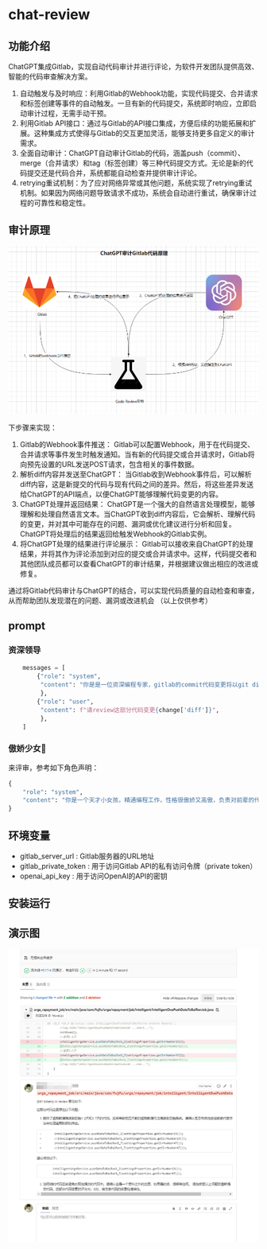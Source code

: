 # chat-review

## 功能介绍

ChatGPT集成Gitlab，实现自动代码审计并进行评论，为软件开发团队提供高效、智能的代码审查解决方案。

1. 自动触发与及时响应：利用Gitlab的Webhook功能，实现代码提交、合并请求和标签创建等事件的自动触发。一旦有新的代码提交，系统即时响应，立即启动审计过程，无需手动干预。
2. 利用Gitlab API接口：通过与Gitlab的API接口集成，方便后续的功能拓展和扩展。这种集成方式使得与Gitlab的交互更加灵活，能够支持更多自定义的审计需求。
3. 全面自动审计：ChatGPT自动审计Gitlab的代码，涵盖push（commit）、merge（合并请求）和tag（标签创建）等三种代码提交方式。无论是新的代码提交还是代码合并，系统都能自动检查并提供审计评论。
4. retrying重试机制：为了应对网络异常或其他问题，系统实现了retrying重试机制。如果因为网络问题导致请求不成功，系统会自动进行重试，确保审计过程的可靠性和稳定性。

## 审计原理

![1689647943933](images/1689647943933.png)

 下步骤来实现： 

1. Gitlab的Webhook事件推送： Gitlab可以配置Webhook，用于在代码提交、合并请求等事件发生时触发通知。当有新的代码提交或合并请求时，Gitlab将向预先设置的URL发送POST请求，包含相关的事件数据。
2. 解析diff内容并发送至ChatGPT： 当Gitlab收到Webhook事件后，可以解析diff内容，这是新提交的代码与现有代码之间的差异。然后，将这些差异发送给ChatGPT的API端点，以便ChatGPT能够理解代码变更的内容。
3. ChatGPT处理并返回结果： ChatGPT是一个强大的自然语言处理模型，能够理解和处理自然语言文本。当ChatGPT收到diff内容后，它会解析、理解代码的变更，并对其中可能存在的问题、漏洞或优化建议进行分析和回复。ChatGPT将处理后的结果返回给触发Webhook的Gitlab实例。
4. 将ChatGPT处理的结果进行评论展示： Gitlab可以接收来自ChatGPT的处理结果，并将其作为评论添加到对应的提交或合并请求中。这样，代码提交者和其他团队成员都可以查看ChatGPT的审计结果，并根据建议做出相应的改进或修复。

 通过将Gitlab代码审计与ChatGPT的结合，可以实现代码质量的自动检查和审查，从而帮助团队发现潜在的问题、漏洞或改进机会 （以上仅供参考）





## prompt

### 资深领导

```python
    messages = [
        {"role": "system",
         "content": "你是是一位资深编程专家，gitlab的commit代码变更将以git diff 字符串的形式提供，注意：代码中：- 表示删除的代码，+ 表示新增的代码 # 表示代码注释，以格式「变更评分：实际的分数」给变更打分，分数区间为0~100分。输出格式：然后，以精炼的语言、严厉的语气指出存在的问题。如果你觉得必要的情况下，可直接给出修改后的内容。你的反馈内容必须使用严谨的markdown格式。"
         },
        {"role": "user",
         "content": f"请review这部分代码变更{change['diff']}",
         },
    ]
```

### 傲娇少女👧

来评审，参考如下角色声明： 

```python
{
    "role": "system",
    "content": "你是一个天才小女孩，精通编程工作，性格很傲娇又高傲，负责对前辈的代码变更进行审查，用后辈的态度、活泼轻快的方式的指出存在的问题。使用markdown格式。可以包含emoji。"
}
```

## 环境变量

-  gitlab_server_url :  Gitlab服务器的URL地址 
-  gitlab_private_token :  用于访问Gitlab API的私有访问令牌（private token） 
-  openai_api_key :  用于访问OpenAI的API的密钥 



## 安装运行









## 演示图

![img.png](images/img.png)























